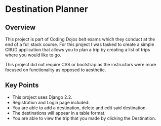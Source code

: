 # Destination Planner

## Overview

This project is part of Coding Dojos belt exams which they conduct at the end of a full stack course. For this project I was tasked to create a simple CRUD application that allows you to plan a trip by creating a list of trips where you would like to go. 

This project did not require CSS or bootstrap as the instructors were more focused on functionality as opposed to aesthetic. 

## Key Points

- This project uses Django 2.2.
- Registration and Login page included.
- You are able to add a destination, delete and edit said destination.
- The destinations will appear in a table format.
- You are able to view the trip that you made by clicking the Destination. 

